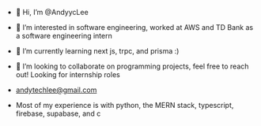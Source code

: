 - 👋 Hi, I’m @AndyycLee
- 👀 I’m interested in software engineering, worked at AWS and TD Bank as a software engineering intern
- 🌱 I’m currently learning next js, trpc, and prisma :)
- 💞️ I’m looking to collaborate on programming projects, feel free to reach out! Looking for internship roles
- andytechlee@gmail.com

- Most of my experience is with python, the MERN stack, typescript, firebase, supabase, and c

<!---
AndyycLee/AndyycLee is a ✨ special ✨ repository because its `README.md` (this file) appears on your GitHub profile.
You can click the Preview link to take a look at your changes.
--->
